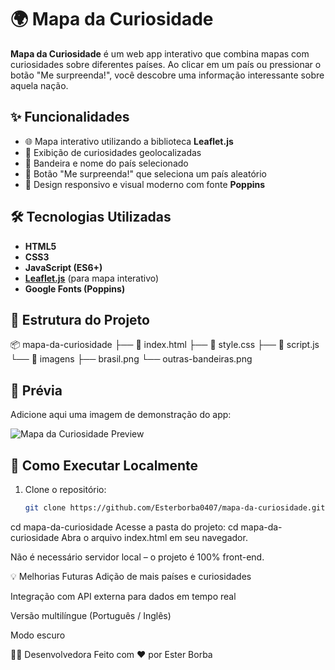 # 🌍 Mapa da Curiosidade

**Mapa da Curiosidade** é um web app interativo que combina mapas com curiosidades sobre diferentes países. Ao clicar em um país ou pressionar o botão "Me surpreenda!", você descobre uma informação interessante sobre aquela nação.

## ✨ Funcionalidades

- 🌐 Mapa interativo utilizando a biblioteca **Leaflet.js**
- 📌 Exibição de curiosidades geolocalizadas
- 🚩 Bandeira e nome do país selecionado
- 🎲 Botão "Me surpreenda!" que seleciona um país aleatório
- 📱 Design responsivo e visual moderno com fonte **Poppins**

## 🛠️ Tecnologias Utilizadas

- **HTML5**  
- **CSS3**  
- **JavaScript (ES6+)**  
- **[Leaflet.js](https://leafletjs.com/)** (para mapa interativo)  
- **Google Fonts (Poppins)**

## 📁 Estrutura do Projeto
📦 mapa-da-curiosidade
├── 📄 index.html
├── 📄 style.css
├── 📄 script.js
└── 📁 imagens
├── brasil.png
└── outras-bandeiras.png

## 📸 Prévia

Adicione aqui uma imagem de demonstração do app:

![Mapa da Curiosidade Preview](imagens/preview.png)

## 🚀 Como Executar Localmente

1. Clone o repositório:
   ```bash
   git clone https://github.com/Esterborba0407/mapa-da-curiosidade.git
cd mapa-da-curiosidade
Acesse a pasta do projeto:
cd mapa-da-curiosidade
Abra o arquivo index.html em seu navegador.

Não é necessário servidor local – o projeto é 100% front-end.

💡 Melhorias Futuras
Adição de mais países e curiosidades

Integração com API externa para dados em tempo real

Versão multilíngue (Português / Inglês)

Modo escuro

🙋‍♀️ Desenvolvedora
Feito com ❤️ por Ester Borba

